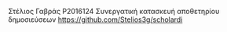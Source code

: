 Στέλιος Γαβράς 
P2016124
Συνεργατική κατασκευή αποθετηρίου δημοσιεύσεων 
https://github.com/Stelios3g/scholardi
